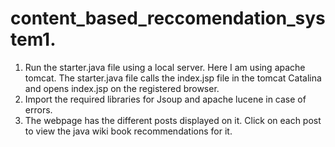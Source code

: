 # content_based_reccomendation_system1.

1. Run the starter.java file using a local server. Here I am using apache tomcat. The starter.java file calls the index.jsp file in the tomcat Catalina and opens index.jsp on the registered browser.
2. Import the required libraries for Jsoup and apache lucene in case of errors.
3. The webpage has the different posts displayed on it. Click on each post to view the java wiki book recommendations for it. 
